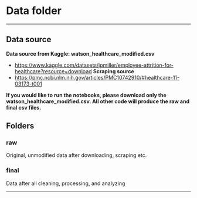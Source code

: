 # Data folder
---

## Data source
**Data source from Kaggle: watson_healthcare_modified.csv**
- https://www.kaggle.com/datasets/jpmiller/employee-attrition-for-healthcare?resource=download
**Scraping source**
- https://pmc.ncbi.nlm.nih.gov/articles/PMC10742910/#healthcare-11-03173-t001 
 
**If you would like to run the notebooks, please download only the watson_healthcare_modified.csv. All other code will produce the raw and final csv files.**

## Folders

### raw
Original, unmodified data after downloading, scraping etc.

### final
Data after all cleaning, processing, and analyzing

---
